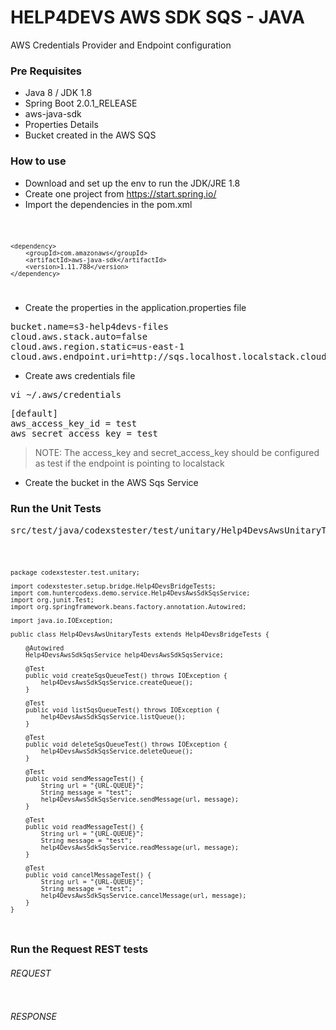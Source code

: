 # HELP4DEVS AWS SDK SQS - JAVA
AWS Credentials Provider and Endpoint configuration

### Pre Requisites

- Java 8 / JDK 1.8
- Spring Boot 2.0.1_RELEASE
- aws-java-sdk
- Properties Details
- Bucket created in the AWS SQS

### How to use

- Download and set up the env to run the JDK/JRE 1.8
- Create one project from https://start.spring.io/
- Import the dependencies in the pom.xml

<code>

    <dependency>
        <groupId>com.amazonaws</groupId>
        <artifactId>aws-java-sdk</artifactId>
        <version>1.11.788</version>
    </dependency>

</code>

- Create the properties in the application.properties file

<pre>
bucket.name=s3-help4devs-files
cloud.aws.stack.auto=false
cloud.aws.region.static=us-east-1
cloud.aws.endpoint.uri=http://sqs.localhost.localstack.cloud:4566/ or http://localhost:4566
</pre>

- Create aws credentials file

<pre>
vi ~/.aws/credentials
</pre>

<pre>
[default]
aws_access_key_id = test
aws_secret_access_key = test
</pre>

> NOTE: The access_key and secret_access_key should be configured as test if the endpoint is pointing to localstack

- Create the bucket in the AWS Sqs Service

### Run the Unit Tests

<pre>
src/test/java/codexstester/test/unitary/Help4DevsAwsUnitaryTests.java
</pre>

<code>

    package codexstester.test.unitary;
    
    import codexstester.setup.bridge.Help4DevsBridgeTests;
    import com.huntercodexs.demo.service.Help4DevsAwsSdkSqsService;
    import org.junit.Test;
    import org.springframework.beans.factory.annotation.Autowired;
    
    import java.io.IOException;
    
    public class Help4DevsAwsUnitaryTests extends Help4DevsBridgeTests {
    
        @Autowired
        Help4DevsAwsSdkSqsService help4DevsAwsSdkSqsService;
    
        @Test
        public void createSqsQueueTest() throws IOException {
            help4DevsAwsSdkSqsService.createQueue();
        }
    
        @Test
        public void listSqsQueueTest() throws IOException {
            help4DevsAwsSdkSqsService.listQueue();
        }
    
        @Test
        public void deleteSqsQueueTest() throws IOException {
            help4DevsAwsSdkSqsService.deleteQueue();
        }
    
        @Test
        public void sendMessageTest() {
            String url = "{URL-QUEUE}";
            String message = "test";
            help4DevsAwsSdkSqsService.sendMessage(url, message);
        }
    
        @Test
        public void readMessageTest() {
            String url = "{URL-QUEUE}";
            String message = "test";
            help4DevsAwsSdkSqsService.readMessage(url, message);
        }
    
        @Test
        public void cancelMessageTest() {
            String url = "{URL-QUEUE}";
            String message = "test";
            help4DevsAwsSdkSqsService.cancelMessage(url, message);
        }
    }

</code>

### Run the Request REST tests

###### REQUEST

<pre>
</pre>

###### RESPONSE

<pre>
</pre>


